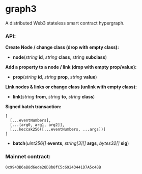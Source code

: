 # graph3

A distributed Web3 stateless smart contract hypergraph.

### API:

**Create Node / change class (drop with empty class):**

- **node**(_string_ **id**, _string_ **class**, string **subclass**)

**Add a property to a node / link (drop with empty prop/value):**

- **prop**(_string_ **id**, _string_ **prop**, _string_ **value**)

**Link nodes & links or change class (unlink with empty class):**

- **link**(_string_ **from**, _string_ **to**, _string_ **class**)

**Signed batch transaction:**

```
[
  [...eventNumbers],
  [...[arg0, arg1, arg2]],
  [...keccak256([...eventNumbers, ...args])]
]
```

- **batch**(_uint256[]_ **events**, _string[3][]_ **args**, _bytes32[]_ **sig**)

### Mainnet contract:

```
0x9943B6aB8d6ede28D8b8fC5c69243441D7A5c48B
```
